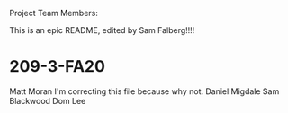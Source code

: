Project Team Members:

This is an epic README, edited by Sam Falberg!!!!
# 209-3-FA20
Matt Moran
I'm correcting this file because why not.
Daniel Migdale
Sam Blackwood
Dom Lee
